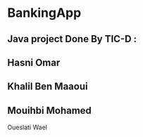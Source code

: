 # BankingApp
Java project
Done By TIC-D :
--------------
Hasni Omar
--------------
Khalil Ben Maaoui
--------------
Mouihbi Mohamed
--------------
Oueslati Wael

